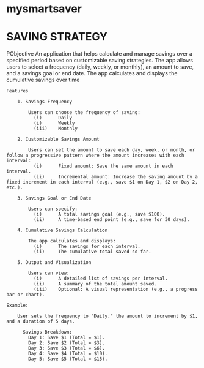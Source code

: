 # mysmartsaver

# SAVING STRATEGY



PObjective
An application that helps calculate and manage savings over a specified period based on customizable saving strategies. The app allows users to select a frequency (daily, weekly, or monthly), an amount to save, and a savings goal or end date. The app calculates and displays the cumulative savings over time

    Features

        1. Savings Frequency

            Users can choose the frequency of saving:
              (i)      Daily
              (i)      Weekly
              (iii)    Monthly

        2. Customizable Savings Amount

            Users can set the amount to save each day, week, or month, or follow a progressive pattern where the amount increases with each interval:
              (i)      Fixed amount: Save the same amount in each interval.
              (ii)     Incremental amount: Increase the saving amount by a fixed increment in each interval (e.g., save $1 on Day 1, $2 on Day 2, etc.).
            
        3. Savings Goal or End Date

            Users can specify:
              (i)      A total savings goal (e.g., save $100).
              (ii)     A time-based end point (e.g., save for 30 days).

        4. Cumulative Savings Calculation

            The app calculates and displays:
              (i)      The savings for each interval.
              (ii)     The cumulative total saved so far.

        5. Output and Visualization

            Users can view:
              (i)      A detailed list of savings per interval.
              (ii)     A summary of the total amount saved.
              (iii)    Optional: A visual representation (e.g., a progress bar or chart).

    Example:

        User sets the frequency to "Daily," the amount to increment by $1, and a duration of 5 days.

          Savings Breakdown:
            Day 1: Save $1 (Total = $1).
            Day 2: Save $2 (Total = $3).
            Day 3: Save $3 (Total = $6).
            Day 4: Save $4 (Total = $10).
            Day 5: Save $5 (Total = $15).